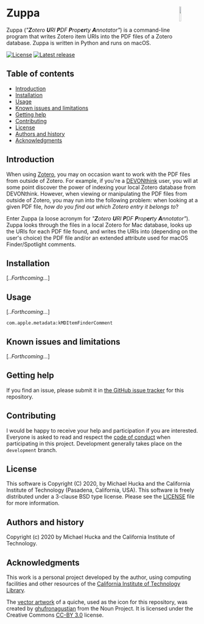 Zuppa<img width="10%" align="right" src="https://github.com/mhucka/zuppa/raw/main/.graphics/zuppa-icon.png">
======

Zuppa (_"**Z**otero **U**RI **P**DF **P**rop**er**ty **A**nnotator"_) is a command-line program that writes Zotero item URIs into the PDF files of a Zotero database.  Zuppa is written in Python and runs on macOS.

[![License](https://img.shields.io/badge/License-BSD%203--Clause-blue.svg?style=flat-square)](https://choosealicense.com/licenses/bsd-3-clause)
[![Latest release](https://img.shields.io/github/v/release/mhucka/zupper.svg?style=flat-square&color=b44e88)](https://github.com/mhucka/zupper/releases)


Table of contents
-----------------

* [Introduction](#introduction)
* [Installation](#installation)
* [Usage](#usage)
* [Known issues and limitations](#known-issues-and-limitations)
* [Getting help](#getting-help)
* [Contributing](#contributing)
* [License](#license)
* [Authors and history](#authors-and-history)
* [Acknowledgments](#authors-and-acknowledgments)


Introduction
------------

When using [Zotero](https://zotero.org), you may on occasion want to work with the PDF files from outside of Zotero.  For example, if you're a [DEVONthink](https://www.devontechnologies.com/apps/devonthink) user, you will at some point discover the power of indexing your local Zotero database from DEVONthink.  However, when viewing or manipulating the PDF files from outside of Zotero, you may run into the following problem: when looking at a given PDF file, _how do you find out which Zotero entry it belongs to_?

Enter Zuppa (a loose acronym for _"**Z**otero **U**RI **P**DF **P**rop**er**ty **A**nnotator"_).  Zuppa looks through the files in a local Zotero for Mac database, looks up the URIs for each PDF file found, and writes the URIs into (depending on the user's choice) the PDF file and/or an extended attribute used for macOS Finder/Spotlight comments.


Installation
------------
 
[_..Forthcoming..._]


Usage
-----

[_..Forthcoming..._]

`com.apple.metadata:kMDItemFinderComment`


Known issues and limitations
----------------------------

[_..Forthcoming..._]


Getting help
------------

If you find an issue, please submit it in [the GitHub issue tracker](https://github.com/mhucka/zuppa/issues) for this repository.


Contributing
------------

I would be happy to receive your help and participation if you are interested.  Everyone is asked to read and respect the [code of conduct](CONDUCT.md) when participating in this project.  Development generally takes place on the `development` branch.


License
-------

This software is Copyright (C) 2020, by Michael Hucka and the California Institute of Technology (Pasadena, California, USA).  This software is freely distributed under a 3-clause BSD type license.  Please see the [LICENSE](LICENSE) file for more information.


Authors and history
---------------------------

Copyright (c) 2020 by Michael Hucka and the California Institute of
Technology.


Acknowledgments
---------------

This work is a personal project developed by the author, using computing facilities and other resources of the [California Institute of Technology Library](https://www.library.caltech.edu).

The [vector artwork](https://thenounproject.com/search/?q=soup&i=3124151) of a quiche, used as the icon for this repository, was created by [ghufronagustian](https://thenounproject.com/ghufronagustian/) from the Noun Project.  It is licensed under the Creative Commons [CC-BY 3.0](https://creativecommons.org/licenses/by/3.0/) license.
